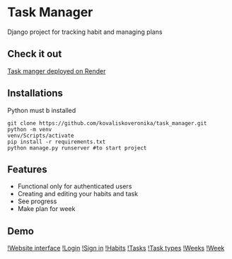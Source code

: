 # Task Manager

Django project for tracking habit and managing plans

## Check it out

[Task manger deployed on Render](https://task-manager-k3if.onrender.com)

## Installations
Python must b installed

```shell
git clone https://github.com/kovaliskoveronika/task_manager.git
python -m venv
venv/Scripts/activate
pip install -r requirements.txt
python manage.py runserver #to start project
```

## Features

* Functional only for authenticated users
* Creating and editing your habits and task
* See progress
* Make plan for week

## Demo
[!Website interface](main_page.PNG)
[!Login](login_page.PNG)
[!Sign in](create_user_page.PNG)
[!Habits](habits_list_page.PNG)
[!Tasks](tast_list_page.PNG)
[!Task types](tast_types_list_page.PNG)
[!Weeks](week_list_page.PNG)
[!Week](week_detail_page.PNG)
